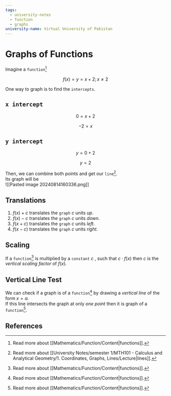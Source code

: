 ```yaml
---
tags:
  - university-notes
  - function
  - graphs
university-name: Virtual University of Pakistan
---
```


# Graphs of Functions
Imagine a `function`[^1]  

$$f(x) = y = x + 2; x\ne 2$$

One way to graph is to find the `intercepts`.

## `x intercept`

$$0 = x + 2$$

$$-2 = x$$

## `y intercept`

$$y = 0 + 2$$

$$y = 2$$

Then, we can combine both points and get our `line`[^2].  
Its graph will be  
![[Pasted image 20240814160336.png]]

## Translations
1. $f(x) + c$ translates the `graph` $c$ units _up_.
2. $f(x) - c$ translates the `graph` $c$ units _down_.
3. $f(x + c)$ translates the `graph` $c$ units _left_.
4. $f(x - c)$ translates the `graph` $c$ units _right_.

## Scaling
If a `function`[^1] is multiplied by a `constant` $c$ , such that $c \cdot f(x)$ then $c$ is the _vertical scaling factor_ of $f(x)$.

## Vertical Line Test
We can check if a graph is of a `function`[^1] by drawing a _vertical line_ of the form $x = a$.  
If this line intersects the graph at only _one point_ then it is graph of a `function`[^1].

## References

[^1]: Read more about [[Mathematics/Function/Content|functions]].
[^2]: Read more about [[University Notes/semester 1/MTH101 - Calculus and Analytical Geometry/1. Coordinates, Graphs, Lines/Lecture|lines]].
